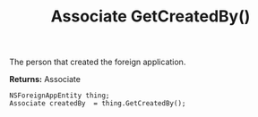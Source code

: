 ﻿---
uid: crmscript_ref_NSForeignAppEntity_GetCreatedBy
title: Associate GetCreatedBy()
intellisense: NSForeignAppEntity.GetCreatedBy
keywords: NSForeignAppEntity, GetCreatedBy
so.topic: reference
---

The person that created the foreign application.

**Returns:** Associate


```crmscript
NSForeignAppEntity thing;
Associate createdBy  = thing.GetCreatedBy();
```


